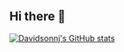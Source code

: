 ## Hi there 👋

[![Davidsonnj's GitHub stats](https://github-readme-stats.vercel.app/api?username=Davidsonnj)](https://github.com/anuraghazra/github-readme-stats)


